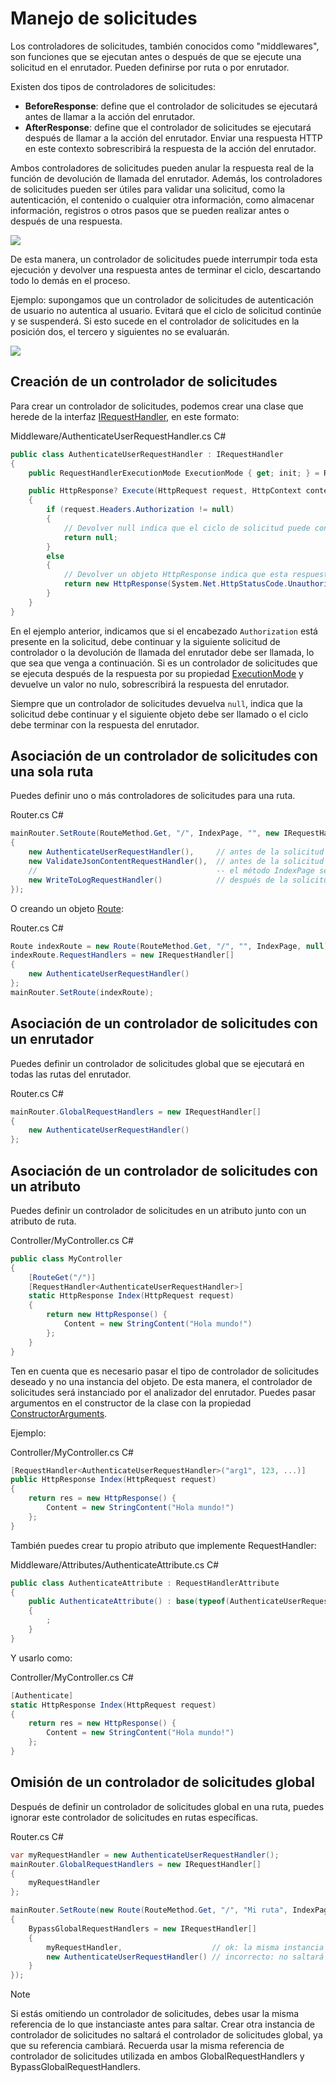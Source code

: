 # Manejo de solicitudes

Los controladores de solicitudes, también conocidos como "middlewares", son funciones que se ejecutan antes o después de que se ejecute una solicitud en el enrutador. Pueden definirse por ruta o por enrutador.

Existen dos tipos de controladores de solicitudes:

- **BeforeResponse**: define que el controlador de solicitudes se ejecutará antes de llamar a la acción del enrutador.
- **AfterResponse**: define que el controlador de solicitudes se ejecutará después de llamar a la acción del enrutador. Enviar una respuesta HTTP en este contexto sobrescribirá la respuesta de la acción del enrutador.

Ambos controladores de solicitudes pueden anular la respuesta real de la función de devolución de llamada del enrutador. Además, los controladores de solicitudes pueden ser útiles para validar una solicitud, como la autenticación, el contenido o cualquier otra información, como almacenar información, registros o otros pasos que se pueden realizar antes o después de una respuesta.

![](/assets/img/requesthandlers1.png)

De esta manera, un controlador de solicitudes puede interrumpir toda esta ejecución y devolver una respuesta antes de terminar el ciclo, descartando todo lo demás en el proceso.

Ejemplo: supongamos que un controlador de solicitudes de autenticación de usuario no autentica al usuario. Evitará que el ciclo de solicitud continúe y se suspenderá. Si esto sucede en el controlador de solicitudes en la posición dos, el tercero y siguientes no se evaluarán.

![](/assets/img/requesthandlers2.png)

## Creación de un controlador de solicitudes

Para crear un controlador de solicitudes, podemos crear una clase que herede de la interfaz [IRequestHandler](/api/Sisk.Core.Routing.IRequestHandler), en este formato:

<div class="script-header">
    <span>
        Middleware/AuthenticateUserRequestHandler.cs
    </span>
    <span>
        C#
    </span>
</div>

```cs
public class AuthenticateUserRequestHandler : IRequestHandler
{
    public RequestHandlerExecutionMode ExecutionMode { get; init; } = RequestHandlerExecutionMode.BeforeResponse;

    public HttpResponse? Execute(HttpRequest request, HttpContext context)
    {
        if (request.Headers.Authorization != null)
        {
            // Devolver null indica que el ciclo de solicitud puede continuar
            return null;
        }
        else
        {
            // Devolver un objeto HttpResponse indica que esta respuesta sobrescribirá las respuestas adyacentes.
            return new HttpResponse(System.Net.HttpStatusCode.Unauthorized);
        }
    }
}
```

En el ejemplo anterior, indicamos que si el encabezado `Authorization` está presente en la solicitud, debe continuar y la siguiente solicitud de controlador o la devolución de llamada del enrutador debe ser llamada, lo que sea que venga a continuación. Si es un controlador de solicitudes que se ejecuta después de la respuesta por su propiedad [ExecutionMode](/api/Sisk.Core.Routing.IRequestHandler.ExecutionMode) y devuelve un valor no nulo, sobrescribirá la respuesta del enrutador.

Siempre que un controlador de solicitudes devuelva `null`, indica que la solicitud debe continuar y el siguiente objeto debe ser llamado o el ciclo debe terminar con la respuesta del enrutador.

## Asociación de un controlador de solicitudes con una sola ruta

Puedes definir uno o más controladores de solicitudes para una ruta.

<div class="script-header">
    <span>
        Router.cs
    </span>
    <span>
        C#
    </span>
</div>

```cs
mainRouter.SetRoute(RouteMethod.Get, "/", IndexPage, "", new IRequestHandler[]
{
    new AuthenticateUserRequestHandler(),     // antes de la solicitud
    new ValidateJsonContentRequestHandler(),  // antes de la solicitud
    //                                        -- el método IndexPage se ejecutará aquí
    new WriteToLogRequestHandler()            // después de la solicitud
});
```

O creando un objeto [Route](/api/Sisk.Core.Routing.Route):

<div class="script-header">
    <span>
        Router.cs
    </span>
    <span>
        C#
    </span>
</div>

```cs
Route indexRoute = new Route(RouteMethod.Get, "/", "", IndexPage, null);
indexRoute.RequestHandlers = new IRequestHandler[]
{
    new AuthenticateUserRequestHandler()
};
mainRouter.SetRoute(indexRoute);
```

## Asociación de un controlador de solicitudes con un enrutador

Puedes definir un controlador de solicitudes global que se ejecutará en todas las rutas del enrutador.

<div class="script-header">
    <span>
        Router.cs
    </span>
    <span>
        C#
    </span>
</div>

```cs
mainRouter.GlobalRequestHandlers = new IRequestHandler[]
{
    new AuthenticateUserRequestHandler()
};
```

## Asociación de un controlador de solicitudes con un atributo

Puedes definir un controlador de solicitudes en un atributo junto con un atributo de ruta.

<div class="script-header">
    <span>
        Controller/MyController.cs
    </span>
    <span>
        C#
    </span>
</div>

```cs
public class MyController
{
    [RouteGet("/")]
    [RequestHandler<AuthenticateUserRequestHandler>]
    static HttpResponse Index(HttpRequest request)
    {
        return new HttpResponse() {
            Content = new StringContent("Hola mundo!")
        };
    }
}
```

Ten en cuenta que es necesario pasar el tipo de controlador de solicitudes deseado y no una instancia del objeto. De esta manera, el controlador de solicitudes será instanciado por el analizador del enrutador. Puedes pasar argumentos en el constructor de la clase con la propiedad [ConstructorArguments](/api/Sisk.Core.Routing.RequestHandlerAttribute.ConstructorArguments).

Ejemplo:

<div class="script-header">
    <span>
        Controller/MyController.cs
    </span>
    <span>
        C#
    </span>
</div>

```cs
[RequestHandler<AuthenticateUserRequestHandler>("arg1", 123, ...)]
public HttpResponse Index(HttpRequest request)
{
    return res = new HttpResponse() {
        Content = new StringContent("Hola mundo!")
    };
}
```

También puedes crear tu propio atributo que implemente RequestHandler:

<div class="script-header">
    <span>
        Middleware/Attributes/AuthenticateAttribute.cs
    </span>
    <span>
        C#
    </span>
</div>

```cs
public class AuthenticateAttribute : RequestHandlerAttribute
{
    public AuthenticateAttribute() : base(typeof(AuthenticateUserRequestHandler), ConstructorArguments = new object?[] { "arg1", 123, ... })
    {
        ;
    }
}
```

Y usarlo como:

<div class="script-header">
    <span>
        Controller/MyController.cs
    </span>
    <span>
        C#
    </span>
</div>

```cs
[Authenticate]
static HttpResponse Index(HttpRequest request)
{
    return res = new HttpResponse() {
        Content = new StringContent("Hola mundo!")
    };
}
```

## Omisión de un controlador de solicitudes global

Después de definir un controlador de solicitudes global en una ruta, puedes ignorar este controlador de solicitudes en rutas específicas.

<div class="script-header">
    <span>
        Router.cs
    </span>
    <span>
        C#
    </span>
</div>

```cs
var myRequestHandler = new AuthenticateUserRequestHandler();
mainRouter.GlobalRequestHandlers = new IRequestHandler[]
{
    myRequestHandler
};

mainRouter.SetRoute(new Route(RouteMethod.Get, "/", "Mi ruta", IndexPage, null)
{
    BypassGlobalRequestHandlers = new IRequestHandler[]
    {
        myRequestHandler,                    // ok: la misma instancia de lo que está en los controladores de solicitudes globales
        new AuthenticateUserRequestHandler() // incorrecto: no saltará el controlador de solicitudes global
    }
});
```

> [!NOTE]
> Si estás omitiendo un controlador de solicitudes, debes usar la misma referencia de lo que instanciaste antes para saltar. Crear otra instancia de controlador de solicitudes no saltará el controlador de solicitudes global, ya que su referencia cambiará. Recuerda usar la misma referencia de controlador de solicitudes utilizada en ambos GlobalRequestHandlers y BypassGlobalRequestHandlers.